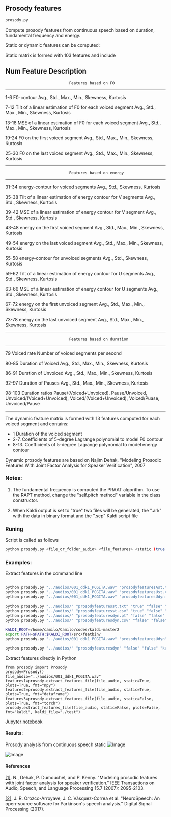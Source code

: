 ## Prosody features

```sh
prosody.py
```

Compute prosody features from continuous speech based on duration, fundamental frequency and energy.

Static or dynamic features can be computed:

Static matrix is formed with 103 features and include

Num     Feature                                                          Description
--------------------------------------------------------------------------------------------------------------------------
                                Features based on F0
---------------------------------------------------------------------------------------------------------------------------
1-6     F0-contour                                                       Avg., Std., Max., Min., Skewness, Kurtosis

7-12    Tilt of a linear estimation of F0 for each voiced segment        Avg., Std., Max., Min., Skewness, Kurtosis

13-18   MSE of a linear estimation of F0 for each voiced segment         Avg., Std., Max., Min., Skewness, Kurtosis

19-24   F0 on the first voiced segment                                   Avg., Std., Max., Min., Skewness, Kurtosis

25-30   F0 on the last voiced segment                                    Avg., Std., Max., Min., Skewness, Kurtosis

--------------------------------------------------------------------------------------------------------------------------
                                Features based on energy
---------------------------------------------------------------------------------------------------------------------------
31-34   energy-contour for voiced segments                               Avg., Std., Skewness, Kurtosis

35-38   Tilt of a linear estimation of energy contour for V segments     Avg., Std., Skewness, Kurtosis

39-42   MSE of a linear estimation of energy contour for V segment       Avg., Std., Skewness, Kurtosis

43-48   energy on the first voiced segment                               Avg., Std., Max., Min., Skewness, Kurtosis

49-54   energy on the last voiced segment                                Avg., Std., Max., Min., Skewness, Kurtosis

55-58   energy-contour for unvoiced segments                             Avg., Std., Skewness, Kurtosis

59-62   Tilt of a linear estimation of energy contour for U segments     Avg., Std., Skewness, Kurtosis

63-66   MSE of a linear estimation of energy contour for U segments      Avg., Std., Skewness, Kurtosis

67-72   energy on the first unvoiced segment                             Avg., Std., Max., Min., Skewness, Kurtosis

73-78   energy on the last unvoiced segment                              Avg., Std., Max., Min., Skewness, Kurtosis

--------------------------------------------------------------------------------------------------------------------------
                                Features based on duration
---------------------------------------------------------------------------------------------------------------------------
79      Voiced rate                                                      Number of voiced segments per second

80-85   Duration of Voiced                                               Avg., Std., Max., Min., Skewness, Kurtosis

86-91   Duration of Unvoiced                                             Avg., Std., Max., Min., Skewness, Kurtosis

92-97   Duration of Pauses                                               Avg., Std., Max., Min., Skewness, Kurtosis

98-103  Duration ratios                                                  Pause/(Voiced+Unvoiced), Pause/Unvoiced, Unvoiced/(Voiced+Unvoiced),
                                                                         Voiced/(Voiced+Unvoiced), Voiced/Puase, Unvoiced/Pause

---------------------------------------------------------------------------------------------------------------------------


The dynamic feature matrix is formed with 13 features computed for each voiced segment and contains:

- 1 Duration of the voiced segment
- 2-7. Coefficients of 5-degree Lagrange polynomial to model F0 contour
- 8-13. Coefficients of 5-degree Lagrange polynomial to model energy contour

Dynamic prosody features are based on
Najim Dehak, "Modeling Prosodic Features With Joint Factor Analysis for Speaker Verification", 2007

### Notes:

1. The fundamental frequency is computed the PRAAT algorithm. To use the RAPT method,  change the "self.pitch method" variable in the class constructor.

2. When Kaldi output is set to "true" two files will be generated, the ".ark" with the data in binary format and the ".scp" Kaldi script file

### Runing
Script is called as follows
```sh
python prosody.py <file_or_folder_audio> <file_features> <static (true or false)> <plots (true or false)> <format (csv, txt, npy, kaldi, torch)>
```


### Examples:
Extract features in the command line
```sh

python prosody.py "../audios/001_ddk1_PCGITA.wav" "prosodyfeaturesAst.txt" "true" "true" "txt"
python prosody.py "../audios/001_ddk1_PCGITA.wav" "prosodyfeaturesUst.csv" "true" "true" "csv"
python prosody.py "../audios/001_ddk1_PCGITA.wav" "prosodyfeaturesUdyn.pt" "false" "true" "torch"

python prosody.py "../audios/" "prosodyfeaturesst.txt" "true" "false" "txt"
python prosody.py "../audios/" "prosodyfeaturesst.csv" "true" "false" "csv"
python prosody.py "../audios/" "prosodyfeaturesdyn.pt" "false" "false" "torch"
python prosody.py "../audios/" "prosodyfeaturesdyn.csv" "false" "false" "csv"

KALDI_ROOT=/home/camilo/Camilo/codes/kaldi-master2
export PATH=$PATH:$KALDI_ROOT/src/featbin/
python prosody.py "../audios/001_ddk1_PCGITA.wav" "prosodyfeaturesUdyn" "false" "false" "kaldi"

python prosody.py "../audios/" "prosodyfeaturesdyn" "false" "false" "kaldi"
```

Extract features directly in Python
```
from prosody import Prosody
prosody=Prosody()
file_audio="../audios/001_ddk1_PCGITA.wav"
features1=prosody.extract_features_file(file_audio, static=True, plots=True, fmt="npy")
features2=prosody.extract_features_file(file_audio, static=True, plots=True, fmt="dataframe")
features3=prosody.extract_features_file(file_audio, static=False, plots=True, fmt="torch")
prosody.extract_features_file(file_audio, static=False, plots=False, fmt="kaldi", kaldi_file="./test")
```

[Jupyter notebook](https://github.com/jcvasquezc/DisVoice/blob/master/notebooks_examples/prosody_features.ipynb)

#### Results:

Prosody analysis from continuous speech static
![Image](https://github.com/jcvasquezc/DisVoice/blob/master/images/prosody1.png?Raw=true)

![Image](https://github.com/jcvasquezc/DisVoice/blob/master/images/prosody3.png?Raw=true)


#### References

[[1]](http://ieeexplore.ieee.org/abstract/document/4291597/). N., Dehak, P. Dumouchel, and P. Kenny. "Modeling prosodic features with joint factor analysis for speaker verification." IEEE Transactions on Audio, Speech, and Language Processing 15.7 (2007): 2095-2103.

[[2]](http://www.sciencedirect.com/science/article/pii/S105120041730146X). J. R. Orozco-Arroyave, J. C. Vásquez-Correa et al. "NeuroSpeech: An open-source software for Parkinson's speech analysis." Digital Signal Processing (2017).
